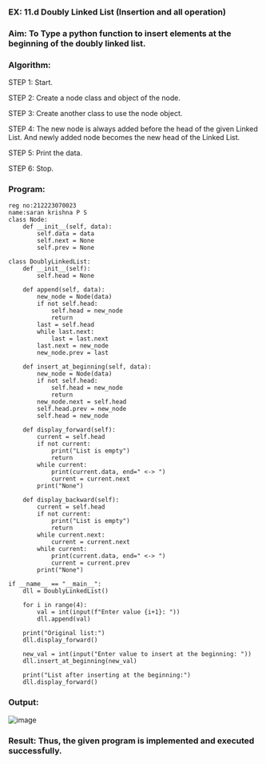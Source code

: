 ### EX: 11.d Doubly Linked List (Insertion and all operation)


### Aim: To Type a python function to insert elements at the beginning of the doubly linked list.
### Algorithm:
STEP 1: Start.

STEP 2: Create a node class and object of the node.

STEP 3: Create another class to use the node object.

STEP 4: The new node is always added before the head of the given Linked List. And newly added node becomes the new head of the Linked List.

STEP 5: Print the data.

STEP 6: Stop.

### Program:
```
reg no:212223070023
name:saran krishna P S
class Node:
    def __init__(self, data):
        self.data = data
        self.next = None
        self.prev = None

class DoublyLinkedList:
    def __init__(self):
        self.head = None
    
    def append(self, data):
        new_node = Node(data)
        if not self.head:
            self.head = new_node
            return
        last = self.head
        while last.next:
            last = last.next
        last.next = new_node
        new_node.prev = last
    
    def insert_at_beginning(self, data):
        new_node = Node(data)
        if not self.head:
            self.head = new_node
            return
        new_node.next = self.head
        self.head.prev = new_node
        self.head = new_node
    
    def display_forward(self):
        current = self.head
        if not current:
            print("List is empty")
            return
        while current:
            print(current.data, end=" <-> ")
            current = current.next
        print("None")
    
    def display_backward(self):
        current = self.head
        if not current:
            print("List is empty")
            return
        while current.next:
            current = current.next
        while current:
            print(current.data, end=" <-> ")
            current = current.prev
        print("None")

if __name__ == "__main__":
    dll = DoublyLinkedList()
    
    for i in range(4):
        val = int(input(f"Enter value {i+1}: "))
        dll.append(val)
    
    print("Original list:")
    dll.display_forward()
    
    new_val = int(input("Enter value to insert at the beginning: "))
    dll.insert_at_beginning(new_val)
    
    print("List after inserting at the beginning:")
    dll.display_forward()

```
### Output:
 
![image](https://github.com/user-attachments/assets/ca5e14bd-e347-434a-a239-dd4a967ad6bf)

 

### Result: Thus, the given program is implemented and executed successfully.
